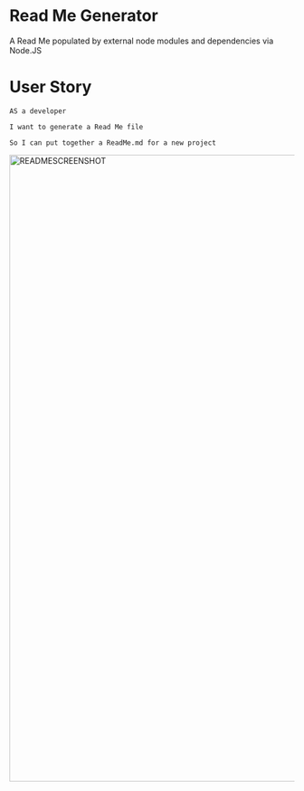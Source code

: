<h1>Read Me Generator</h1>
<p>A Read Me populated by external node modules and dependencies via Node.JS</p>

<h1>User Story</h1>
<p><code>AS a developer</code></p>
<p><code>I want to generate a Read Me file</code></p>
<p><code>So I can put together a ReadMe.md for a new project</code></p>

<img width="1108" alt="READMESCREENSHOT" src="https://user-images.githubusercontent.com/58441831/75008899-e1218f80-543e-11ea-8fc9-681c56a8a8e4.png">
